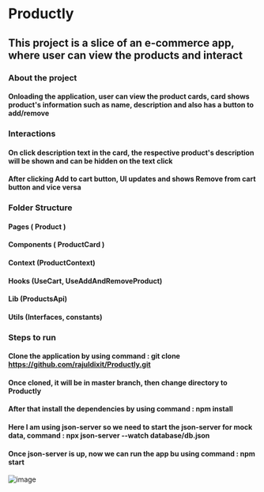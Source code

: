 # Productly

## This project is a slice of an e-commerce app, where user can view the products and interact

### About the project

#### Onloading the application, user can view the product cards, card shows product's information such as name, description and also has a button to add/remove

### Interactions

#### On click description text in the card, the respective product's description will be shown and can be hidden on the text click

#### After clicking Add to cart button, UI updates and shows Remove from cart button and vice versa

### Folder Structure

#### Pages ( Product )

#### Components ( ProductCard )

#### Context (ProductContext)

#### Hooks (UseCart, UseAddAndRemoveProduct)

#### Lib (ProductsApi)

#### Utils (Interfaces, constants)

### Steps to run

#### Clone the application by using command : git clone https://github.com/rajuldixit/Productly.git

#### Once cloned, it will be in master branch, then change directory to Productly

#### After that install the dependencies by using command : npm install

#### Here I am using json-server so we need to start the json-server for mock data, command : npx json-server --watch database/db.json

#### Once json-server is up, now we can run the app bu using command : npm start


![image](https://github.com/rajuldixit/Productly/assets/17043105/4c237e7a-f052-4d08-b8c9-cb8e162acfdc)
